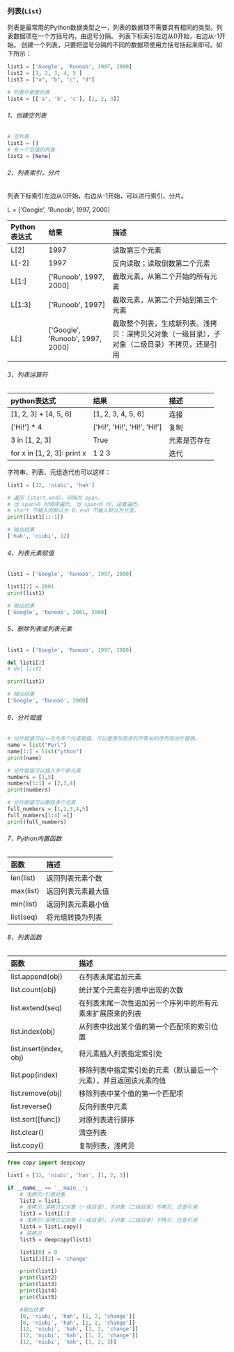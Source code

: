 ### 列表(```List```)

列表是最常用的Python数据类型之一，列表的数据项不需要具有相同的类型。列表数据项在一个方括号内，由逗号分隔。
列表下标索引左边从0开始，右边从-1开始。
创建一个列表，只要把逗号分隔的不同的数据项使用方括号括起来即可。如下所示：

```python
list1 = ['Google', 'Runoob', 1997, 2000]
list2 = [1, 2, 3, 4, 5 ]
list3 = ["a", "b", "c", "d"]

# 列表中嵌套列表
list4 = [['a', 'b', 'c'], [1, 2, 3]]
```

###### 1、创建空列表
```python
# 空列表
list1 = []
# 有一个空值的列表
list2 = [None]
```

###### 2、列表索引，分片

列表下标索引左边从0开始，右边从-1开始，可以进行索引、分片。

L = ['Google', 'Runoob', 1997, 2000]

| Python表达式 | 结果 | 描述 |
| :--- | :--- | :--- |
| L[2] | 1997 | 读取第三个元素 |
| L[-2] | 1997 | 反向读取；读取倒数第二个元素 |
| L[1:] | ['Runoob', 1997, 2000] | 截取元素，从第二个开始的所有元素 |
| L[1:3] | ['Runoob', 1997] | 截取元素，从第二个开始到第三个元素 |
| L[:] | ['Google', 'Runoob', 1997, 2000] | 截取整个列表，生成新列表。浅拷贝：深拷贝父对象（一级目录），子对象（二级目录）不拷贝，还是引用|

###### 3、列表运算符

| python表达式 | 结果 | 描述 |
| :--- | :--- | :--- |
| [1, 2, 3] + [4, 5, 6]    | [1, 2, 3, 4, 5, 6] | 连接 |
| ['Hi!'] * 4 | ['Hi!', 'Hi!', 'Hi!', 'Hi!']      |   复制 |
| 3 in [1, 2, 3] | True      |    元素是否存在 |
| for x in [1, 2, 3]: print x | 1 2 3      |    迭代 |

字符串、列表、元组迭代也可以这样：
```python
list1 = [12, 'niubi', 'hah']

# 遍历 [start,end)，间隔为 span，
# 当 span>0 时顺序遍历, 当 span<0 时，逆着遍历。
# start 不输入则默认为 0，end 不输入默认为长度。
print(list1[::-1])

# 输出结果
['hah', 'niubi', 12]
```

###### 4、列表元素赋值
```python
list1 = ['Google', 'Runoob', 1997, 2000]

list1[2] = 2001
print(list1)

# 输出结果
['Google', 'Runoob', 2001, 2000]
```

###### 5、删除列表或列表元素
```python
list1 = ['Google', 'Runoob', 1997, 2000]

del list1[2]
# del list1

print(list1)

# 输出结果
['Google', 'Runoob', 2000]
```

###### 6、分片赋值
```python
# 分片赋值可以一次为多个元素赋值。可以使用与原序列不等长的序列将分片替换。
name = list("Perl")
name[1:] = list("ython")
print(name)

# 分片赋值可以插入多个新元素
numbers = [1,5]
numbers[1:1] = [2,3,4]
print(numbers)

# 分片赋值可以删除多个元素
full_numbers = [1,2,3,4,5]
full_numbers[1:4] =[]
print(full_numbers)
```

###### 7、Python内置函数

| 函数 | 描述 |
| :--- | :--- |
|len(list) |返回列表元素个数|
|max(list) |返回列表元素最大值|
|min(list) |返回列表元素最小值|
|list(seq) |将元组转换为列表|

###### 8、列表函数

| 函数 | 描述 |
| :--- | :--- |
|list.append(obj) |在列表末尾追加元素|
|list.count(obj) |统计某个元素在列表中出现的次数|
|list.extend(seq) |在列表末尾一次性追加另一个序列中的所有元素来扩展原来的列表|
|list.index(obj) |从列表中找出某个值的第一个匹配项的索引位置|
|list.insert(index, obj) |将元素插入列表指定索引处|
|list.pop(index) |移除列表中指定索引处的元素（默认最后一个元素），并且返回该元素的值|
|list.remove(obj) |移除列表中某个值的第一个匹配项|
|list.reverse() |反向列表中元素|
|list.sort([func]) |对原列表进行排序|
|list.clear() |清空列表|
|list.copy() |复制列表，浅拷贝|

```python
from copy import deepcopy

list1 = [12, 'niubi', 'hah', [1, 2, 3]]

if __name__ == '__main__':
    # 浅拷贝:引用对象
    list2 = list1
    # 浅拷贝:深拷贝父对象（一级目录），子对象（二级目录）不拷贝，还是引用
    list3 = list1[:]
    # 浅拷贝:深拷贝父对象（一级目录），子对象（二级目录）不拷贝，还是引用
    list4 = list1.copy()
    # 深拷贝
    list5 = deepcopy(list1)

    list1[0] = 0
    list1[3][2] = 'change'

    print(list1)
    print(list2)
    print(list3)
    print(list4)
    print(list5)

    #输出结果
    [0, 'niubi', 'hah', [1, 2, 'change']]
    [0, 'niubi', 'hah', [1, 2, 'change']]
    [12, 'niubi', 'hah', [1, 2, 'change']]
    [12, 'niubi', 'hah', [1, 2, 'change']]
    [12, 'niubi', 'hah', [1, 2, 3]]
```